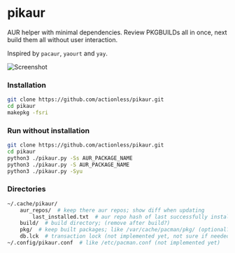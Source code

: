 # pikaur

AUR helper with minimal dependencies. Review PKGBUILDs all in once, next build them all without user interaction.

Inspired by `pacaur`, `yaourt` and `yay`.

![Screenshot](https://github.com/actionless/pikaur/blob/master/screenshot.png "Screenshot")

### Installation

```sh
git clone https://github.com/actionless/pikaur.git
cd pikaur
makepkg -fsri
```


### Run without installation

```sh
git clone https://github.com/actionless/pikaur.git
cd pikaur
python3 ./pikaur.py -Ss AUR_PACKAGE_NAME
python3 ./pikaur.py -S AUR_PACKAGE_NAME
python3 ./pikaur.py -Syu
```


### Directories

```sh
~/.cache/pikaur/
	aur_repos/  # keep there aur repos; show diff when updating
		last_installed.txt  # aur repo hash of last successfully installed package
	build/  # build directory; (remove after build?)
	pkg/  # keep built packages; like /var/cache/pacman/pkg/ (optional?) (not implemented yet)
	db.lck  # transaction lock (not implemented yet, not sure if needed)
~/.config/pikaur.conf  # like /etc/pacman.conf (not implemented yet)
```
